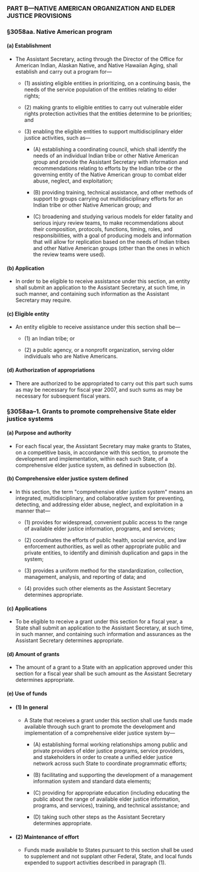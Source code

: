 ### PART B—NATIVE AMERICAN ORGANIZATION AND ELDER JUSTICE PROVISIONS

### §3058aa. Native American program
#### (a) Establishment
* The Assistant Secretary, acting through the Director of the Office for American Indian, Alaskan Native, and Native Hawaiian Aging, shall establish and carry out a program for—

  * (1) assisting eligible entities in prioritizing, on a continuing basis, the needs of the service population of the entities relating to elder rights;

  * (2) making grants to eligible entities to carry out vulnerable elder rights protection activities that the entities determine to be priorities; and

  * (3) enabling the eligible entities to support multidisciplinary elder justice activities, such as—

    * (A) establishing a coordinating council, which shall identify the needs of an individual Indian tribe or other Native American group and provide the Assistant Secretary with information and recommendations relating to efforts by the Indian tribe or the governing entity of the Native American group to combat elder abuse, neglect, and exploitation;

    * (B) providing training, technical assistance, and other methods of support to groups carrying out multidisciplinary efforts for an Indian tribe or other Native American group; and

    * (C) broadening and studying various models for elder fatality and serious injury review teams, to make recommendations about their composition, protocols, functions, timing, roles, and responsibilities, with a goal of producing models and information that will allow for replication based on the needs of Indian tribes and other Native American groups (other than the ones in which the review teams were used).

#### (b) Application
* In order to be eligible to receive assistance under this section, an entity shall submit an application to the Assistant Secretary, at such time, in such manner, and containing such information as the Assistant Secretary may require.

#### (c) Eligible entity
* An entity eligible to receive assistance under this section shall be—

  * (1) an Indian tribe; or

  * (2) a public agency, or a nonprofit organization, serving older individuals who are Native Americans.

#### (d) Authorization of appropriations
* There are authorized to be appropriated to carry out this part such sums as may be necessary for fiscal year 2007, and such sums as may be necessary for subsequent fiscal years.

### §3058aa–1. Grants to promote comprehensive State elder justice systems
#### (a) Purpose and authority
* For each fiscal year, the Assistant Secretary may make grants to States, on a competitive basis, in accordance with this section, to promote the development and implementation, within each such State, of a comprehensive elder justice system, as defined in subsection (b).

#### (b) Comprehensive elder justice system defined
* In this section, the term "comprehensive elder justice system" means an integrated, multidisciplinary, and collaborative system for preventing, detecting, and addressing elder abuse, neglect, and exploitation in a manner that—

  * (1) provides for widespread, convenient public access to the range of available elder justice information, programs, and services;

  * (2) coordinates the efforts of public health, social service, and law enforcement authorities, as well as other appropriate public and private entities, to identify and diminish duplication and gaps in the system;

  * (3) provides a uniform method for the standardization, collection, management, analysis, and reporting of data; and

  * (4) provides such other elements as the Assistant Secretary determines appropriate.

#### (c) Applications
* To be eligible to receive a grant under this section for a fiscal year, a State shall submit an application to the Assistant Secretary, at such time, in such manner, and containing such information and assurances as the Assistant Secretary determines appropriate.

#### (d) Amount of grants
* The amount of a grant to a State with an application approved under this section for a fiscal year shall be such amount as the Assistant Secretary determines appropriate.

#### (e) Use of funds
* #### (1) In general
  * A State that receives a grant under this section shall use funds made available through such grant to promote the development and implementation of a comprehensive elder justice system by—

    * (A) establishing formal working relationships among public and private providers of elder justice programs, service providers, and stakeholders in order to create a unified elder justice network across such State to coordinate programmatic efforts;

    * (B) facilitating and supporting the development of a management information system and standard data elements;

    * (C) providing for appropriate education (including educating the public about the range of available elder justice information, programs, and services), training, and technical assistance; and

    * (D) taking such other steps as the Assistant Secretary determines appropriate.

* #### (2) Maintenance of effort
  * Funds made available to States pursuant to this section shall be used to supplement and not supplant other Federal, State, and local funds expended to support activities described in paragraph (1).